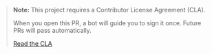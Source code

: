 > **Note:** This project requires a Contributor License Agreement (CLA).
>
> When you open this PR, a bot will guide you to sign it once. Future PRs will pass automatically.
>
> [Read the CLA](./cla/CLA.md)
